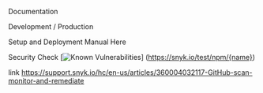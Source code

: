 Documentation

Development / Production

Setup and Deployment Manual Here

Security Check 
[![Known Vulnerabilities](https://snyk.io/test/npm/{name}/badge.svg)]
(https://snyk.io/test/npm/{name})

link https://support.snyk.io/hc/en-us/articles/360004032117-GitHub-scan-monitor-and-remediate

